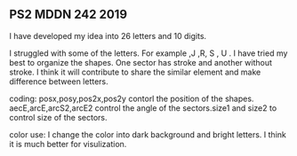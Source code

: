 ## PS2 MDDN 242 2019

 I have developed my idea into 26 letters and 10 digits.

 I struggled with some of the letters. For example ,J ,R, S , U . I have tried my best to organize the shapes. One sector has stroke and another without stroke. I think it will contribute to share the similar element and make difference between letters.

coding:  posx,posy,pos2x,pos2y contorl the position of the shapes. aecE,arcE,arcS2,arcE2 control the angle of the sectors.size1 and size2 to control size of the sectors.

color use: I change the color into dark background and bright letters. I  think it is much better for visulization.


